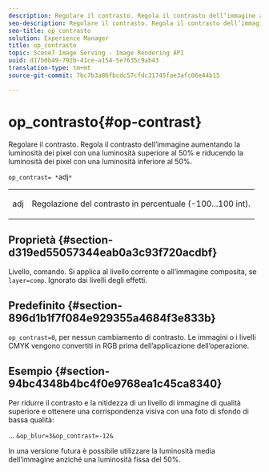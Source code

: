 ```yaml
---
description: Regolare il contrasto. Regola il contrasto dell’immagine aumentando la luminosità dei pixel con una luminosità superiore al 50% e riducendo la luminosità dei pixel con una luminosità inferiore al 50%.
seo-description: Regolare il contrasto. Regola il contrasto dell’immagine aumentando la luminosità dei pixel con una luminosità superiore al 50% e riducendo la luminosità dei pixel con una luminosità inferiore al 50%.
seo-title: op_contrasto
solution: Experience Manager
title: op_contrasto
topic: Scene7 Image Serving - Image Rendering API
uuid: d17b0b49-792b-41ce-a154-5e7635c9ab43
translation-type: tm+mt
source-git-commit: 7bc7b3a86fbcdc57cfdc31745fae3afc06e44b15

---
```



# op_contrasto{#op-contrast}

Regolare il contrasto. Regola il contrasto dell’immagine aumentando la luminosità dei pixel con una luminosità superiore al 50% e riducendo la luminosità dei pixel con una luminosità inferiore al 50%.

`op_contrast= *`adj`*`

<table id="simpletable_8246802C74424A68A7A2EA5B50A89D42"> 
 <tr class="strow"> 
  <td class="stentry"> <p><span class="varname"> adj</span> </p> </td> 
  <td class="stentry"> <p>Regolazione del contrasto in percentuale (-100...100 int). </p></td> 
 </tr> 
</table>

## Proprietà {#section-d319ed55057344eab0a3c93f720acdbf}

Livello, comando. Si applica al livello corrente o all’immagine composita, se `layer=comp`. Ignorato dai livelli degli effetti.

## Predefinito {#section-896d1b1f7f084e929355a4684f3e833b}

`op_contrast=0`, per nessun cambiamento di contrasto. Le immagini o i livelli CMYK vengono convertiti in RGB prima dell’applicazione dell’operazione.

## Esempio {#section-94bc4348b4bc4f0e9768ea1c45ca8340}

Per ridurre il contrasto e la nitidezza di un livello di immagine di qualità superiore e ottenere una corrispondenza visiva con una foto di sfondo di bassa qualità:

… `&op_blur=3&op_contrast=-12&`

In una versione futura è possibile utilizzare la luminosità media dell’immagine anziché una luminosità fissa del 50%.
